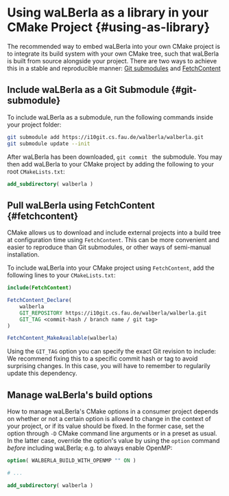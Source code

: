 # Using waLBerla as a library in your CMake Project  {#using-as-library}

The recommended way to embed waLBerla into your own CMake project is to integrate its build system
with your own CMake tree, such that waLBerla is built from source alongside your project.
There are two ways to achieve this in a stable and reproducible manner: [Git submodules](#git-submodule)
and [FetchContent](#fetchcontent)

## Include waLBerla as a Git Submodule  {#git-submodule}

To include waLBerla as a submodule, run the following commands inside your project folder:

```bash
git submodule add https://i10git.cs.fau.de/walberla/walberla.git
git submodule update --init
```

After waLBerla has been downloaded, `git commit ` the submodule.
You may then add waLBerla to your CMake project by adding the following to your root `CMakeLists.txt`:

```CMake
add_subdirectory( walberla )
```

## Pull waLBerla using FetchContent  {#fetchcontent}

CMake allows us to download and include external projects into a build tree at configuration time using `FetchContent`.
This can be more convenient and easier to reproduce than Git submodules, or other ways of semi-manual installation.

To include waLBerla into your CMake project using `FetchContent`, add the following lines to your `CMakeLists.txt`:

```CMake
include(FetchContent)

FetchContent_Declare(
    walberla
    GIT_REPOSITORY https://i10git.cs.fau.de/walberla/walberla.git
    GIT_TAG <commit-hash / branch name / git tag>
)

FetchContent_MakeAvailable(walberla)
```

Using the `GIT_TAG` option you can specify the exact Git revision to include:
We recommend fixing this to a specific commit hash or tag to avoid surprising changes.
In this case, you will have to remember to regularily update this dependency.

## Manage waLBerla's build options

How to manage waLBerla's CMake options in a consumer project depends on whether or not a
certain option is allowed to change in the context of your project, or if its value should be
fixed.
In the former case, set the option through `-D` CMake command line arguments or in a preset as usual.
In the latter case, override the option's value by using the `option` command *before* including waLBerla;
e.g. to always enable OpenMP:

```CMake
option( WALBERLA_BUILD_WITH_OPENMP "" ON )

# ...

add_subdirectory( walberla )
```
